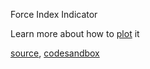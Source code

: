 Force Index Indicator

Learn more about how to [plot](http://stockcharts.com/school/doku.php?id=chart_school:technical_indicators:force_index) it

[source](https://github.com/alokagr07/react-stock-charts/blob/master/docs/lib/charts/CandleStickChartWithForceIndexIndicator.js), [codesandbox](https://codesandbox.io/s/github/alokagr07/react-stock-charts-examples2/tree/master/examples/CandleStickChartWithForceIndexIndicator)
